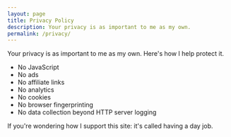 ```yaml
---
layout: page
title: Privacy Policy
description: Your privacy is as important to me as my own.
permalink: /privacy/
---
```


Your privacy is as important to me as my own. Here's how I help protect it.

* No JavaScript
* No ads
* No affiliate links
* No analytics
* No cookies
* No browser fingerprinting
* No data collection beyond HTTP server logging

If you're wondering how I support this site: it's called having a day job.
